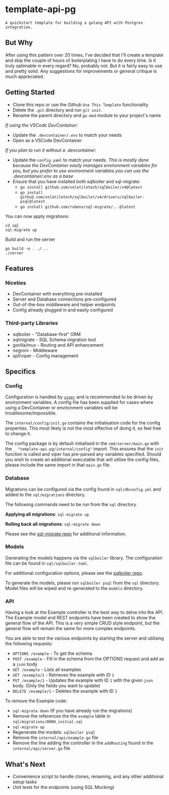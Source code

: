 # template-api-pg

    A quickstart template for building a golang API with Postgres integration.

## But Why

After using this pattern over 20 times, I've decided that I'll create a template and skip the couple of hours of boilerplating I have to do every time. Is it truly optimable in every regard? No, probably not. But it is fairly easy to use and pretty solid. Any suggestions for improvements or general critique is much appreciated.

## Getting Started

* Clone this repo or use the Github `Use This Template` functionality.
* Delete the `.git` directory and run `git init`.
* Rename the parent directory and `go.mod` module to your project's name

*If using the VSCode DevContainer:*

* Update the `.devcontainer/.env` to match your needs
* Open as a VSCode DevContainer

*If you plan to run it without a .devcontainer:*

* Update the `config.yaml` to match your needs. *This is mostly done because the DevContainer easily manages environment variables for you, but you prefer to use environment variables you can use the .devcontainer/.env as a base*
* Ensure that you have installed both sqlboiler and sql-migrate:
  * `go install github.com/volatiletech/sqlboiler/v4@latest`
  * `go install github.com/volatiletech/sqlboiler/v4/drivers/sqlboiler-psql@latest`
  * `go install github.com/rubenv/sql-migrate/...@latest`

You can now apply migrations:

```shell
cd sql
sql-migrate up
```

Build and run the server
```shell
go build -o . ./...
./server
```

## Features

### Niceties

* DevContainer with everything pre-installed
* Server and Database connections pre-configured
* Out-of-the-box middleware and helper endpoints
* Config already plugged in and easily configured

### Third-party Libraries

* sqlboiler - "Database-first" ORM
* sqlmigrate - SQL Schema migration tool
* gorilla/mux - Routing and API enhancement
* negroni - Middleware
* spf/viper - Config management

## Specifics

### Config

Configuration is handled by [`viper`](https://github.com/spf13/viper) and is recommended to be driven by environment variables. A config file has been supplied for cases where using a DevContainer or environment variables will be troublesome/impossible.

The `internal/config/init.go` contains the initialisation code for the config properties. This most likely is not the most effective of doing it, so feel free to change it.

The config package is by default initialised in the `cmd/server/main.go` with the `_ "template-api-pg/internal/config"` import. This ensures that the `init` function is called and viper has pre-parsed any variables specified. Should you wish to create an additional executable that will utilise the config files, please include the same import in that `main.go` file.

### Database

Migrations can be configured via the config found in `sql/dbconfig.yml` and added to the `sql/migrations` directory.

The following commands need to be run from the `sql` directory.

**Applying all migrations**: `sql-migrate up`

**Rolling back all migrations**: `sql-migrate down`

Please see the [sql-migrate repo](https://github.com/rubenv/sql-migrate) for additional information.


### Models

Generating the models happens via the `sqlboiler` library. The configuration file can be found in `sql/sqlboiler.toml`.

For additional configuration options, please see the [sqlboiler repo](https://github.com/volatiletech/sqlboiler).

To generate the models, please run `sqlboiler psql` from the `sql` directory. Model files will be wiped and re-generated to the `models` directory.

### API

Having a look at the Example controller is the best way to delve into the API. The Example model and REST endpoints have been created to show the general flow of the API. This is a very simple CRUD style endpoint, but the general flow will remain the same for more complex endpoints.

You are able to test the various endpoints by starting the server and utilising the following requests:

* `OPTIONS /example` - To get the schema
* `POST /example` - Fill in the schema from the OPTIONS request and add as a `json` body
* `GET /example` - Lists all examples
* `GET /example/1` - Retrieves the example with ID `1`
* `PUT /example/1` - Updates the example with ID `1` with the given `json` body. (Only the fields you want to update)
* `DELETE /example/1` - Deletes the example with ID `1`

To remove the Example code:

* `sql-migrate down` (If you have already run the migrations)
* Remove the references the the `example` table in `sql/migrations/0000_initial.sql`
* `sql-migrate up`
* Regenerate the models: `sqlboiler psql`
* Remove the `internal/api/example.go` file
* Remove the line adding the controller in the `addRouting` found in the `internal/api/server.go` file

## What's Next

* Convenience script to handle clones, renaming, and any other additional setup tasks
* Unit tests for the endpoints (using SQL Mocking)
